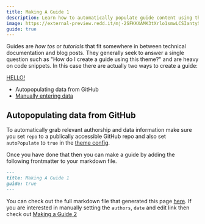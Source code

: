 ```yaml
---
title: Making A Guide 1
description: Learn how to automatically populate guide content using the VuePress 2 Default Theme Plus.
image: https://external-preview.redd.it/mj-2SFKKXAMK3tXrlo1smwLCSIantySqxSgfgMoJH2U.jpg?width=640&crop=smart&auto=webp&s=4f983b744fba16877e80218131a917b92904af26
guide: true
---
```


Guides are _how tos_ or _tutorials_ that fit somewhere in between technical documentation and blog posts. They generally
seek to answer a single question such as "How do I create a guide using this theme?" and are heavy on code snippets. In this case there are actually two ways to create a guide:

[HELLO!](https://lando.dev/thing)

* Autopopulating data from GitHub
* [Manually entering data](./making-a-guide-2.md)

## Autopopulating data from GitHub

To automatically grab relevant authorship and data information make sure you set `repo` to a publically accessible GitHub repo and also set `autoPopulate` to `true` in the [theme config](./config.md).

Once you have done that then you can make a guide by adding the following frontmatter to your markdown file.

```md
---
title: Making A Guide 1
guide: true
---
```

You can check out the full markdown file that generated this page [here](https://github.com/lando/vuepress-theme-default-plus/blob/main/docs/making-a-guide.md). If you are interested in manually setting the `authors`, `date` and edit link then check out [Making a Guide 2](./making-a-guide-2.md)
